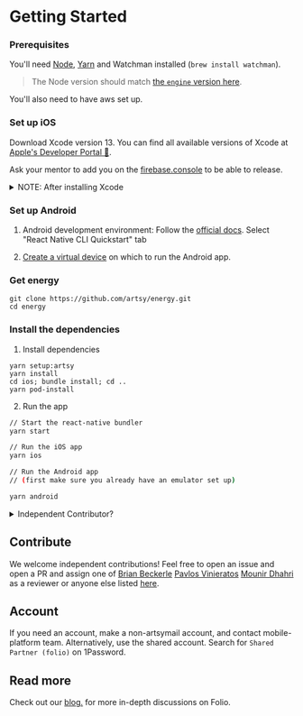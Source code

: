# Getting Started

### Prerequisites

You'll need [Node](https://nodejs.org/en/), [Yarn](https://yarnpkg.com/en/) and Watchman installed (`brew install watchman`).

> The Node version should match [the `engine` version here](https://github.com/artsy/eigen/blob/main/package.json).

You'll also need to have aws set up.

### Set up iOS

Download Xcode version 13. You can find all available versions of Xcode at [Apple's Developer Portal 🔐](http://developer.apple.com/download/more/).

Ask your mentor to add you on the [firebase.console](https://console.firebase.google.com/project/eigen-a7d3b/settings/iam) to be able to release.

<details><summary>NOTE: After installing Xcode</summary>

Check that Command Line Tools version is added in the Locations tab. Xcode>Preferences>Locations:
<img width="375" alt="" src="https://user-images.githubusercontent.com/29984068/123970729-6009cf00-d987-11eb-933a-1603ba4d6ae8.png">

</details>

### Set up Android

1. Android development environment: Follow the [official docs](https://reactnative.dev/docs/environment-setup). Select "React Native CLI Quickstart" tab

1. [Create a virtual device](https://developer.android.com/studio/run/managing-avds) on which to run the Android app.

### Get energy

```
git clone https://github.com/artsy/energy.git
cd energy
```

### Install the dependencies

1. Install dependencies

```
yarn setup:artsy
yarn install
cd ios; bundle install; cd ..
yarn pod-install

```

2. Run the app

```sh
// Start the react-native bundler
yarn start

// Run the iOS app
yarn ios

// Run the Android app
// (first make sure you already have an emulator set up)

yarn android

```

<details><summary>Independent Contributor?</summary>
WIP
</details>

## Contribute

We welcome independent contributions! Feel free to open an issue and open a PR and assign one of [Brian Beckerle](https://github.com/brainbicycle) [Pavlos Vinieratos](https://github.com/pvinis) [Mounir Dhahri](https://github.com/MounirDhahri) as a reviewer or anyone else listed [here](https://github.com/artsy/energy#meta).

## Account

If you need an account, make a non-artsymail account, and contact mobile-platform team.
Alternatively, use the shared account. Search for `Shared Partner (folio)` on 1Password.

## Read more

Check out our [blog.](http://artsy.github.io/blog/categories/energy/) for more in-depth discussions on Folio.
